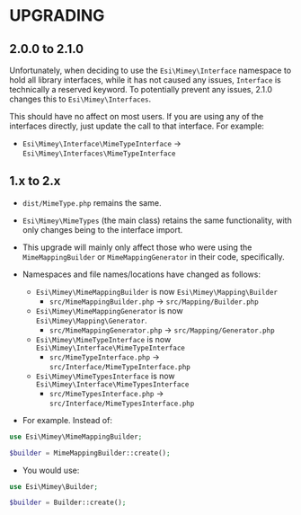 # UPGRADING

## 2.0.0 to 2.1.0

Unfortunately, when deciding to use the `Esi\Mimey\Interface` namespace to hold all library interfaces, while it has not caused any issues, `Interface` is technically a reserved keyword. To potentially prevent any issues, 2.1.0 changes this to `Esi\Mimey\Interfaces`.

This should have no affect on most users. If you are using any of the interfaces directly, just update the call to that interface. For example:

  * `Esi\Mimey\Interface\MimeTypeInterface` -> `Esi\Mimey\Interfaces\MimeTypeInterface`

## 1.x to 2.x

  * `dist/MimeType.php` remains the same.
  * `Esi\Mimey\MimeTypes` (the main class) retains the same functionality, with only changes being to the interface import.

  * This upgrade will mainly only affect those who were using the `MimeMappingBuilder` or `MimeMappingGenerator` in their code, specifically.
  * Namespaces and file names/locations have changed as follows:
    * `Esi\Mimey\MimeMappingBuilder` is now `Esi\Mimey\Mapping\Builder`
      * `src/MimeMappingBuilder.php` -> `src/Mapping/Builder.php`
    * `Esi\Mimey\MimeMappingGenerator` is now `Esi\Mimey\Mapping\Generator`.
      * `src/MimeMappingGenerator.php` -> `src/Mapping/Generator.php`
    * `Esi\Mimey\MimeTypeInterface` is now `Esi\Mimey\Interface\MimeTypeInterface`
      * `src/MimeTypeInterface.php` -> `src/Interface/MimeTypeInterface.php`
    * `Esi\Mimey\MimeTypesInterface` is now `Esi\Mimey\Interface\MimeTypesInterface`
      * `src/MimeTypesInterface.php` -> `src/Interface/MimeTypesInterface.php`
  * For example. Instead of:
```php
use Esi\Mimey\MimeMappingBuilder;

$builder = MimeMappingBuilder::create();
```
  * You would use:
```php
use Esi\Mimey\Builder;

$builder = Builder::create();
```
